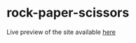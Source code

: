 # rock-paper-scissors

Live preview of the site available [here](https://lknapp1888.github.io/rock-paper-scissors/)

